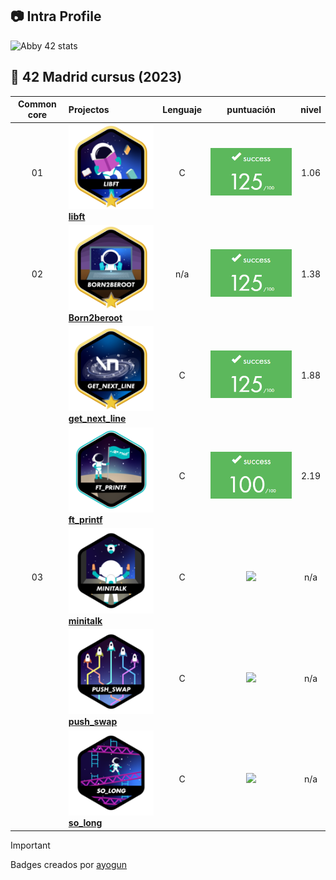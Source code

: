 ## :camera: Intra Profile

![Abby 42 stats](https://badge.mediaplus.ma/greenbinary/abigamas?1337Badge=off&UM6P=off)

## :notebook_with_decorative_cover: 42 Madrid cursus (2023)


| Common core | Projectos                                                                             |            Lenguaje            |                                      puntuación                                       |  nivel   |
| :----: | :----------------------------------------------------------------------------------- | :----------------------------: | :------------------------------------------------------------------------------: | :------: |
|   01   | ![libf](https://github.com/abbyenredes/42-Madrid-Cursus/blob/main/badges/libftm.png) [**libft**](https://github.com/abbyenredes/42-Madrid-Cursus/tree/main/libft)                             |               C                | ![](https://github.com/abbyenredes/42-Madrid-Cursus/blob/main/badges/125.png) |   1.06  |
|   02   | ![B2B](https://github.com/abbyenredes/42-Madrid-Cursus/blob/main/badges/born2berootm.png) [**Born2beroot**](https://github.com/abbyenredes/42-Madrid-Cursus/tree/main/Born2beroot)             |               n/a               | ![](https://github.com/abbyenredes/42-Madrid-Cursus/blob/main/badges/125.png) |   1.38   |
|        | ![GNL](https://github.com/abbyenredes/42-Madrid-Cursus/blob/main/badges/get_next_linem.png)  [**get_next_line**](https://github.com/abbyenredes/42-Madrid-Cursus/tree/main/get_next_line)                  |               C                | ![](https://github.com/abbyenredes/42-Madrid-Cursus/blob/main/badges/125.png) |   1.88   |
|        | ![printf](https://github.com/abbyenredes/42-Madrid-Cursus/blob/main/badges/ft_printfe.png) [**ft_printf**](https://github.com/abbyenredes/42-Madrid-Cursus/tree/main/ft_printf)                                                                          |              C               | ![](https://github.com/abbyenredes/42-Madrid-Cursus/blob/main/badges/100.png) |   2.19   |
|   03   | ![mt](https://github.com/abbyenredes/42-Madrid-Cursus/blob/main/badges/minitalkn.png) [**minitalk**](https://github.com/abbyenredes/42-Madrid-Cursus/tree/main/minitalk)                                                                          |              C               | ![](https://badge42.vercel.app/api/v2/cl1n94s07000609myixypisjj/project/1899563) |   n/a   |
|        | ![ps](https://github.com/abbyenredes/42-Madrid-Cursus/blob/main/badges/push_swapn.png) [**push_swap**](https://github.com/abbyenredes/42-Madrid-Cursus/tree/main/push_swap)                                                                          |              C               | ![](https://badge42.vercel.app/api/v2/cl1n94s07000609myixypisjj/project/1899563) |   n/a   |
|        | ![sl](https://github.com/abbyenredes/42-Madrid-Cursus/blob/main/badges/so_longn.png) [**so_long**](https://github.com/abbyenredes/42-Madrid-Cursus/tree/main/so_long)                                                                          |              C               | ![](https://badge42.vercel.app/api/v2/cl1n94s07000609myixypisjj/project/1899563) |   n/a   |

> [!IMPORTANT]
> Badges creados por [ayogun](https://github.com/ayogun/42-project-badges)
